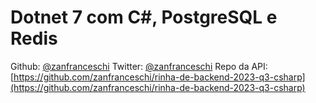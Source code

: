 # Dotnet 7 com C#, PostgreSQL e Redis

Github: [@zanfranceschi](https://github.com/zanfranceschi)
Twitter: [@zanfranceschi](https://twitter.com/zanfranceschi)
Repo da API: [https://github.com/zanfranceschi/rinha-de-backend-2023-q3-csharp](https://github.com/zanfranceschi/rinha-de-backend-2023-q3-csharp)
